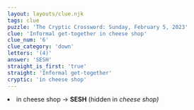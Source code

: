```yaml
---
layout: layouts/clue.njk
tags: clue
puzzle: 'The Cryptic Crossword: Sunday, February 5, 2023'
clue: 'Informal get-together in cheese shop'
clue_num: '6'
clue_category: 'down'
letters: '(4)'
answer: 'SESH'
straight_is_first: 'true'
straight: 'Informal get-together'
cryptic: 'in cheese shop'
---
```

<li>in cheese shop → <b>SESH</b> (hidden in <i>cheese shop<i>)</li>